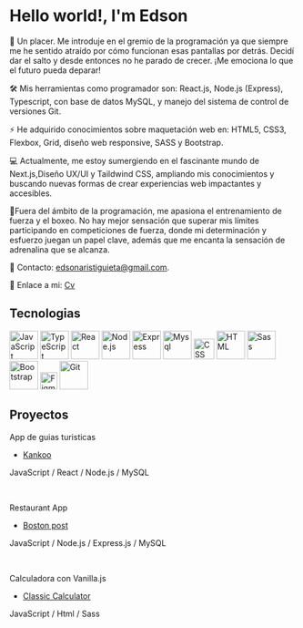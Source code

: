 
<h1>Hello world!, I'm Edson </h1>

👋 Un placer. Me introduje en el gremio de la programación ya que siempre me he sentido atraído por cómo funcionan esas pantallas por detrás. Decidí dar el salto y desde entonces no he parado de crecer. ¡Me emociona lo que el futuro pueda deparar!

🛠 Mis herramientas como programador son: React.js, Node.js (Express), Typescript, con base de datos MySQL, y manejo del sistema de control de versiones Git.

⚡ He adquirido conocimientos sobre maquetación web en: HTML5, CSS3, Flexbox, Grid, diseño web responsive, SASS y Bootstrap.

💻 Actualmente, me estoy sumergiendo en el fascinante mundo de Next.js,Diseño UX/UI y Taildwind CSS, ampliando mis conocimientos y buscando nuevas formas de crear experiencias web impactantes y accesibles.

🏅Fuera del ámbito de la programación, me apasiona el entrenamiento de fuerza y el boxeo. No hay mejor sensación que superar mis límites participando en competiciones de fuerza, donde mi determinación y esfuerzo juegan un papel clave, además que me encanta la sensación de adrenalina que se alcanza.

📧 Contacto: edsonaristiguieta@gmail.com.

📑 Enlace a mi: [Cv](https://www.figma.com/file/DwnvQlCEU9oKQoXg5IBvZv/Cv?type=design&node-id=0-1&mode=design&t=eIii9YbJUqvc2rH2-0)  


<h2>Tecnologias </h2>

[<img src="https://upload.wikimedia.org/wikipedia/commons/6/6a/JavaScript-logo.png" alt="JavaScript" width="50">](https://www.javascript.com/)
[<img src="https://upload.wikimedia.org/wikipedia/commons/4/4c/Typescript_logo_2020.svg" alt="TypeScript" width="50">](https://www.typescriptlang.org/)
[<img src="https://upload.wikimedia.org/wikipedia/commons/a/a7/React-icon.svg" alt="React" width="50">](https://reactjs.org/)
[<img src="https://upload.wikimedia.org/wikipedia/commons/d/d9/Node.js_logo.svg" alt="Node.js" width="50">](https://nodejs.org/)
[<img src="https://upload.wikimedia.org/wikipedia/commons/6/64/Expressjs.png" alt="Express" width="50">](https://expressjs.com/)
[<img src="https://github.com/EAristiguieta/EAristiguieta/assets/147413490/5318d990-d045-472d-995c-e114ae2e454e" alt="Mysql" width="50">](https://www.mysql.com/)
[<img src="https://upload.wikimedia.org/wikipedia/commons/d/d5/CSS3_logo_and_wordmark.svg" alt="CSS" width="36">](https://developer.mozilla.org/en-US/docs/Web/CSS)
[<img src="https://upload.wikimedia.org/wikipedia/commons/6/61/HTML5_logo_and_wordmark.svg" alt="HTML" width="50">](https://developer.mozilla.org/en-US/docs/Web/HTML)
[<img src="https://upload.wikimedia.org/wikipedia/commons/9/96/Sass_Logo_Color.svg" alt="Sass" width="50">](https://sass-lang.com/)
[<img src="https://upload.wikimedia.org/wikipedia/commons/thumb/b/b2/Bootstrap_logo.svg/2560px-Bootstrap_logo.svg.png" alt="Bootstrap" width="50">](https://getbootstrap.com/)
[<img src="https://upload.wikimedia.org/wikipedia/commons/3/33/Figma-logo.svg" alt="Figma" width="30">](https://www.figma.com/)
[<img src="https://upload.wikimedia.org/wikipedia/commons/3/3f/Git_icon.svg" alt="Git" width="50">](https://git-scm.com/)


<h2>Proyectos </h2>

<p>App de guias turisticas</p>

- [Kankoo](https://github.com/EAristiguieta/Kankoo_Project)

<p>
  JavaScript / React / Node.js / MySQL
</p>

<br>

  <p>Restaurant  App </p>
  
- [Boston post](https://github.com/EAristiguieta/Restaurant_Project)

<p>
  JavaScript / Node.js / Express.js / MySQL
</p>

<br>

  <p>Calculadora con Vanilla.js </p>
  
- [Classic Calculator](https://earistiguieta.github.io/ClassicCalculator/)

<p>
  JavaScript / Html / Sass 
</p>





